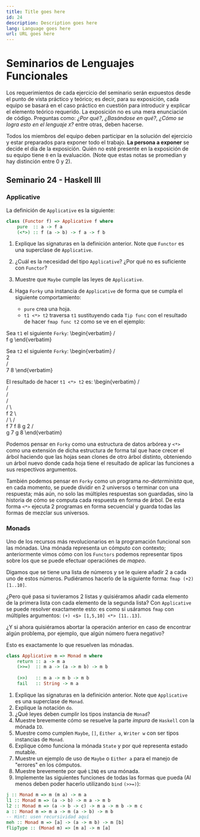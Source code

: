 ```yaml
---
title: Title goes here
id: 24
description: Description goes here
lang: Language goes here
url: URL goes here
---
```


# Seminarios de Lenguajes Funcionales

Los requerimientos de cada ejercicio del seminario serán expuestos
desde el punto de vista práctico y teórico; es decir, para su
exposición, cada equipo se basará en el caso práctico en cuestión para
introducir y explicar el elemento teórico requerido. La exposición no
es una mera enunciación de código. Preguntas como: _¿Por qué?_,
_¿Basándose en qué?_, _¿Cómo se logra esto en el lenguaje `X`?_ entre
otras, deben hacerse.

Todos los miembros del equipo deben participar en la solución del
ejercicio y estar preparados para exponer todo el trabajo. **La persona
a exponer** se decide el día de la exposición. Quién no esté presente
en la exposición de su equipo tiene `0` en la evaluación. (Note que
estas notas se promedian y hay distinción entre 0 y 2).

## Seminario 24 - Haskell III

### Applicative

La definición de `Applicative` es la siguiente:

```haskell
class (Functor f) => Applicative f where
    pure  :: a -> f a
    (<*>) :: f (a -> b) -> f a -> f b
```

1. Explique las signaturas en la definición anterior. Note que `Functor` es
una superclase de `Applicative`.
2. ¿Cuál es la necesidad del tipo `Applicative`? ¿Por qué no es suficiente
con `Functor`?
3. Muestre que `Maybe` cumple las leyes de `Applicative`. 
4. Haga `Forky` una instancia de `Applicative` de forma
que se cumpla el siguiente comportamiento:

    * `pure` crea una hoja.
    * `t1 <*> t2` traversa `t1` sustituyendo cada `Tip func` con
    el resultado de hacer `fmap func t2` como se ve en el ejemplo:

Sea `t1` el siguiente `Forky`:
\begin{verbatim}
                                    /\
                                   f  g
\end{verbatim}

Sea `t2` el siguiente `Forky`:
\begin{verbatim}
                                    /\
                                   2  \
                                      /\
                                     7  8
\end{verbatim}

El resultado de hacer `t1 <*> t2` es:
\begin{verbatim}
                                  /\
                                 /   \
                                /     \
                               /        \
                              / \         \
                            f 2  \         \
                                / \       / \
                              f 7 f 8   g 2  /\
                                           g 7  g 8
\end{verbatim}

Podemos pensar en `Forky` como una estructura de datos arbórea
y `<*>` como una extensión de dicha estructura de forma tal
que hace crecer el árbol haciendo que las hojas sean clones
de otro árbol distinto, obteniendo un árbol nuevo donde cada
hoja tiene el resultado de aplicar las funciones a sus respectivos 
argumentos.

También podemos pensar en `Forky` como un programa *no-determinista*
que, en cada momento, se puede dividir en 2 universos o terminar con
una respuesta; más aún, no solo las múltiples respuestas son guardadas,
sino la historia de cómo se computa cada respuesta en forma de árbol.
De esta forma `<*>` ejecuta 2 programas en forma secuencial y
guarda todas las formas de mezclar sus universos.

### Monads

Uno de los recursos más revolucionarios en la programación
funcional son las mónadas.
Una mónada representa un cómputo con contexto; anteriormente
vimos cómo con los `Functors` podemos representar tipos sobre
los que se puede efectuar operaciónes de *mapeo*.

Digamos que se tiene una lista de números y se le quiere
añadir 2 a cada uno de estos números. Pudiéramos hacerlo
de la siguiente forma: `fmap (+2) [1..10]`.

¿Pero qué pasa si tuvieramos 2 listas y quisiéramos añadir
cada elemento de la primera lista con cada elemento de la
segunda lista? Con `Applicative` se puede resolver exactamente esto:
es como si usáramos `fmap` con múltiples argumentos:
`(+) <$> [1,5,10] <*> [11..13]`.

¿Y si ahora quisiéramos abortar la operación anterior en caso de
encontrar algún problema, por ejemplo, que algún número fuera negativo?

Esto es exactamente lo que resuelven las mónadas.

```haskell
class Applicative m => Monad m where
    return :: a -> m a
    (>>=)  :: m a -> (a -> m b) -> m b
    
    (>>)   :: m a -> m b -> m b
    fail   :: String -> m a
```
 
1. Explique las signaturas en la definición anterior. Note que 
`Applicative` es una superclase de `Monad`.
2. Explique la notación `do`.
3. ¿Qué leyes deben cumplir los tipos instancia de `Monad`?
4. Muestre brevemente cómo se resuelve la parte *impura* de `Haskell`
con la mónada `IO`.
5. Muestre como cumplen `Maybe`, `[]`, `Either a`, `Writer w` con 
ser tipos instancias de `Monad`.
6. Explique cómo funciona la mónada `State` y por qué representa
estado mutable. 
7. Muestre un ejemplo de uso de `Maybe` o `Either a` para el manejo
de "errores" en los cómputos.
8. Muestre brevemente por qué `LINQ` es una mónada.
9. Implemente las siguientes funciones de todas las formas que 
pueda (Al menos deben poder hacerlo utilizando `bind` `(>>=)`):

```haskell
j :: Monad m => m (m a) -> m a
l1 :: Monad m => (a -> b) -> m a -> m b
l2 :: Monad m => (a -> b -> c) -> m a -> m b -> m c
a :: Monad m => m a -> m (a -> b) -> m b
-- Hint: usen recursividad aquí
meh :: Monad m => [a] -> (a -> m b) -> m [b]
flipType :: (Monad m) => [m a] -> m [a]
```